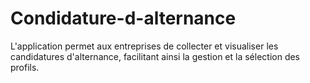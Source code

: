 # Condidature-d-alternance
 L'application permet aux entreprises de collecter et visualiser les candidatures d'alternance, facilitant ainsi la gestion et la sélection des profils.
